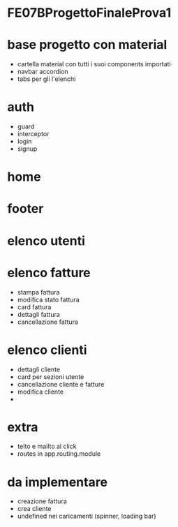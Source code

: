 # FE07BProgettoFinaleProva1

# base progetto con material
- cartella material con tutti i suoi components importati
- navbar accordion
- tabs per gli l'elenchi

# auth
- guard
- interceptor
- login
- signup

# home

# footer 

# elenco utenti

# elenco fatture
- stampa fattura
- modifica stato fattura
- card fattura
- dettagli fattura
- cancellazione fattura

# elenco clienti
- dettagli cliente
- card per sezioni utente
- cancellazione cliente e fatture
- modifica cliente
- 
# extra
- telto e mailto al click
- routes in app.routing.module


# da implementare
- creazione fattura
- crea cliente
- undefined nei caricamenti (spinner, loading bar)


